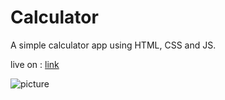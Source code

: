 # Calculator
A simple calculator app using HTML, CSS and JS.


live on : [link](https://lakshaysangwan.github.io/Calculator/)


![picture](https://imgur.com/a/mwJ28y5)

